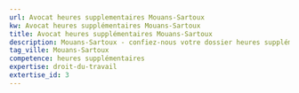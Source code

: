 ```yaml
---
url: Avocat heures supplementaires Mouans-Sartoux
kw: Avocat heures supplémentaires Mouans-Sartoux
title: Avocat heures supplémentaires Mouans-Sartoux
description: Mouans-Sartoux - confiez-nous votre dossier heures supplémentaires
tag_ville: Mouans-Sartoux
competence: heures supplémentaires
expertise: droit-du-travail
extertise_id: 3
---
```

